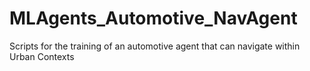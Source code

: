 # MLAgents_Automotive_NavAgent
Scripts for the training of an automotive agent that can navigate within Urban Contexts
